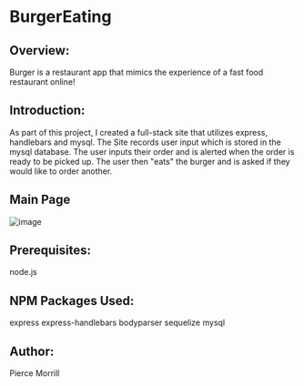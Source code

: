 # BurgerEating

## Overview:
Burger is a restaurant app that mimics the experience of a fast food restaurant online!

## Introduction:
As part of this project, I created a full-stack site that utilizes express, handlebars and mysql. The Site records user input which is stored in the mysql database. The user inputs their order and is alerted when the order is ready to be picked up. The user then "eats" the burger and is asked if they would like to order another.


## Main Page
![image](https://user-images.githubusercontent.com/33271519/40813001-4e1f2700-64fe-11e8-8039-b523edbc1c14.png)

## Prerequisites:
node.js

## NPM Packages Used:
express
express-handlebars
bodyparser
sequelize
mysql

## Author:
Pierce Morrill
